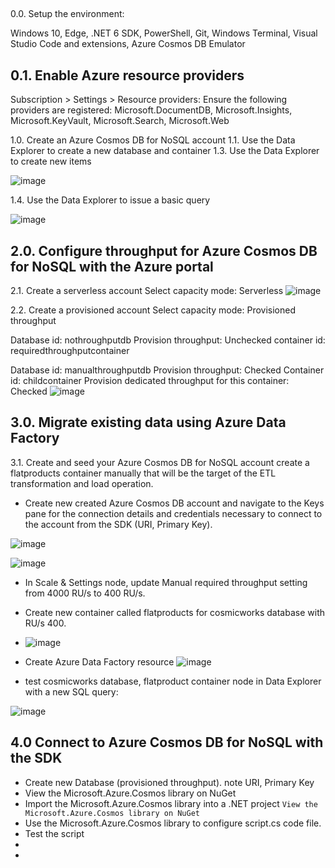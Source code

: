 
## 
0.0. Setup the environment:

Windows 10, Edge, .NET 6 SDK, PowerShell, Git, Windows Terminal, Visual Studio Code and extensions, Azure Cosmos DB Emulator

## 0.1. Enable Azure resource providers
Subscription > Settings > Resource providers: 
Ensure the following providers are registered: Microsoft.DocumentDB, Microsoft.Insights, Microsoft.KeyVault, Microsoft.Search, Microsoft.Web

1.0. Create an Azure Cosmos DB for NoSQL account
1.1. Use the Data Explorer to create a new database and container
1.3. Use the Data Explorer to create new items

![image](https://github.com/ZCHAnalytics/Microsoft-Challenge-data-skills/assets/146954022/369a1fcf-cce6-4b78-a21a-c85f9ce894dc)

1.4. Use the Data Explorer to issue a basic query

![image](https://github.com/ZCHAnalytics/Microsoft-Challenge-data-skills/assets/146954022/d06d548c-10fc-4bfa-9f99-394ff54409ef)

## 2.0. Configure throughput for Azure Cosmos DB for NoSQL with the Azure portal

2.1. Create a serverless account 
Select capacity mode: Serverless
![image](https://github.com/ZCHAnalytics/Microsoft-Challenge-data-skills/assets/146954022/3230f35c-c19c-4be8-a656-4cee58f6df97)

2.2. Create a provisioned account
Select capacity mode: Provisioned throughput

Database id: 	nothroughputdb
Provision throughput:	Unchecked
container id: requiredthroughputcontainer

Database id:	manualthroughputdb
Provision throughput:	Checked
Container id:	childcontainer
Provision dedicated throughput for this container:	Checked
![image](https://github.com/ZCHAnalytics/Microsoft-Challenge-data-skills/assets/146954022/975beb61-6b69-4018-9638-3613172d4a70)

## 3.0. Migrate existing data using Azure Data Factory

3.1. Create and seed your Azure Cosmos DB for NoSQL account
create a flatproducts container manually that will be the target of the ETL transformation and load operation.
- Create new created Azure Cosmos DB account and navigate to the Keys pane for the connection details and credentials necessary to connect to the account from the SDK (URI, Primary Key).

![image](https://github.com/ZCHAnalytics/Microsoft-Challenge-data-skills/assets/146954022/b5cbe7cf-17ab-4317-91b9-4dc4c1e3873a)

![image](https://github.com/ZCHAnalytics/Microsoft-Challenge-data-skills/assets/146954022/44f12076-9235-41a2-b83a-a7b347732e90)

- In Scale & Settings node, update Manual required throughput setting from 4000 RU/s to 400 RU/s.
- Create new container called flatproducts for cosmicworks database with RU/s	400.
- ![image](https://github.com/ZCHAnalytics/Microsoft-Challenge-data-skills/assets/146954022/29e495ef-a08b-409f-8405-d34cc9be413e)

- Create Azure Data Factory resource
![image](https://github.com/ZCHAnalytics/Microsoft-Challenge-data-skills/assets/146954022/ab63b6c9-ef39-450c-975f-f2b42627268b)

- test cosmicworks database, flatproduct container node in Data Explorer with a new SQL query:

![image](https://github.com/ZCHAnalytics/Microsoft-Challenge-data-skills/assets/146954022/c7f2e853-b45f-4dd7-a7f5-e677bcba935e)

## 4.0 Connect to Azure Cosmos DB for NoSQL with the SDK
- Create new Database (provisioned throughput). note URI, Primary Key
- View the Microsoft.Azure.Cosmos library on NuGet
- Import the Microsoft.Azure.Cosmos library into a .NET project
  `View the Microsoft.Azure.Cosmos library on NuGet`
- Use the Microsoft.Azure.Cosmos library to configure script.cs code file.
- Test the script
- 
- 
